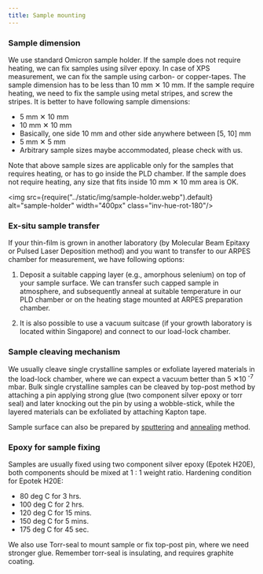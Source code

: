 ```yaml
---
title: Sample mounting
---
```


### Sample dimension

We use standard Omicron sample holder. If the sample does not require heating,
we can fix samples using silver epoxy. In case of XPS measurement, we can fix
the sample using carbon- or copper-tapes. The sample dimension has to be less
than 10&nbsp;mm ✕ 10&nbsp;mm. If the sample require heating, we need to fix the
sample using metal stripes, and screw the stripes. It is better to have
following sample dimensions:

- 5&nbsp;mm ✕ 10&nbsp;mm
- 10&nbsp;mm ✕ 10&nbsp;mm
- Basically, one side 10&nbsp;mm and other side anywhere between [5, 10]&nbsp;mm
- 5&nbsp;mm ✕ 5&nbsp;mm
- Arbitrary sample sizes maybe accommodated, please check with us.

Note that above sample sizes are applicable only for the samples that requires
heating, or has to go inside the PLD chamber. If the sample does not require
heating, any size that fits inside 10&nbsp;mm ✕ 10&nbsp;mm area is OK.

<img src={require("../static/img/sample-holder.webp").default} alt="sample-holder" width="400px" class="inv-hue-rot-180"/>

### Ex-situ sample transfer

If your thin-film is grown in another laboratory (by Molecular Beam Epitaxy or
Pulsed Laser Deposition method) and you want to transfer to our ARPES chamber
for measurement, we have following options:

1. Deposit a suitable capping layer (e.g., amorphous selenium) on top of your
sample surface. We can transfer such capped sample in atmosphere, and
subsequently anneal at suitable temperature in our PLD chamber or on the heating
stage mounted at ARPES preparation chamber.

2. It is also possible to use a vacuum suitcase (if your growth laboratory is
located within Singapore) and connect to our load-lock chamber.

### Sample cleaving mechanism

We usually cleave single crystalline samples or exfoliate layered materials in
the load-lock chamber, where we can expect a vacuum better than 5&nbsp;✕10<sup>
-7</sup> mbar. Bulk single crystalline samples can be cleaved by top-post method
by attaching a pin applying strong glue (two component silver epoxy or torr
seal) and later knocking out the pin by using a wobble-stick, while the layered
materials can be exfoliated by attaching Kapton tape.

Sample surface can also be prepared by [sputtering](sputtering.md) and
[annealing](heating.md) method.

### Epoxy for sample fixing

Samples are usually fixed using two component silver epoxy (Epotek H20E), both
components should be mixed at 1&nbsp;:&nbsp;1 weight ratio. Hardening condition
for Epotek H20E:

- 80 deg C for 3 hrs.
- 100 deg C for 2 hrs.
- 120 deg C for 15 mins.
- 150 deg C for 5 mins.
- 175 deg C for 45 sec.

We also use Torr-seal to mount sample or fix top-post pin, where we need
stronger glue. Remember torr-seal is insulating, and requires graphite coating.

